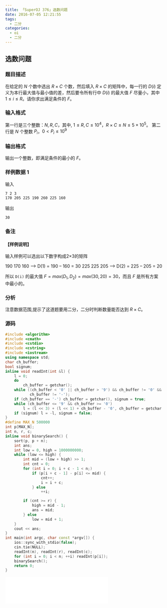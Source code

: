 ```yaml
---
title: 「SuperOJ 376」选数问题
date: 2016-07-05 12:21:55
tags:
  - 二分
categories: 
  - oi
  - 二分
---
```

## 选数问题
### 题目描述
在给定的 $N$ 个数中选出 $R \times C$ 个数，然后填入 $R \times C$ 的矩阵中，每一行的 $D(i)$ 定义为本行最大值与最小值的差，然后要令所有行中 $D(i)$ 的最大值 $F$ 尽量小，其中 $1 \leq i \leq R$。请你求出满足条件的 $F$。
### 输入格式
第一行是三个整数：$N, R, C$，其中, $1 \leq R,C \leq 10^4$，$R \times C \leq N \leq 5 \times 10^5$。
第二行是 $N$ 个整数 $P_i$，$0 < P_i \leq 10^9$
### 输出格式
输出一个整数，即满足条件的最小的 $F$。
<!-- more -->
### 样例数据 1
输入
``` bash
7 2 3
170 205 225 190 260 225 160
```
输出
``` bash
30
```
### 备注
#### 【样例说明】
输入样例可以选出以下数字构成2×3的矩阵

190 170 160  —> D(1) = 190 – 160 = 30
225 225 205  —> D(2) = 225 – 205 = 20
    
所以 `D(i)` 的最大值 $F = max(D_1,D_2) = max(30,20) = 30$，而且 $F$ 是所有方案中最小的。
### 分析
注意数据范围,提示了这道题要用二分，二分时判断数量能否达到 $R \times C$。
### 源码
``` cpp
#include <algorithm>
#include <cmath>
#include <cstdio>
#include <cstring>
#include <iostream>
using namespace std;
char ch_buffer;
bool signum;
inline void readInt(int &l) {
    l = 0;
    do
        ch_buffer = getchar();
    while ((ch_buffer < '0' || ch_buffer > '9') && ch_buffer != '0' &&
           ch_buffer != '-');
    if (ch_buffer == '-') ch_buffer = getchar(), signum = true;
    while (ch_buffer <= '9' && ch_buffer >= '0')
        l = (l << 3) + (l << 1) + ch_buffer - '0', ch_buffer = getchar();
    if (signum) l = -l, signum = false;
}
#define MAX_N 500000
int p[MAX_N];
int n, r, c;
inline void binarySearch() {
    sort(p, p + n);
    int ans;
    int low = 0, high = 1000000000;
    while (low <= high) {
        int mid = (low + high) >> 1;
        int cnt = 0;
        for (int i = 0; i + c - 1 < n;)
            if (p[i + c - 1] - p[i] <= mid) {
                cnt++;
                i = i + c;
            } else
                ++i;

        if (cnt >= r) {
            high = mid - 1;
            ans = mid;
        } else
            low = mid + 1;
    }
    cout << ans;
}
int main(int argc, char const *argv[]) {
    ios::sync_with_stdio(false);
    cin.tie(NULL);
    readInt(n), readInt(r), readInt(c);
    for (int i = 0; i < n; ++i) readInt(p[i]);
    binarySearch();
    return 0;
}
```
<iframe frameborder="no" border="0" marginwidth="0" marginheight="0" width=330 height=86 src="//music.163.com/outchain/player?type=2&id=837185&auto=1&height=66"></iframe>